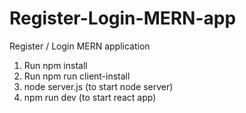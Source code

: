 # Register-Login-MERN-app
Register / Login MERN application

1. Run npm install 
2. Run npm run client-install
3. node server.js (to start node server)
4. npm run dev (to start react app)
